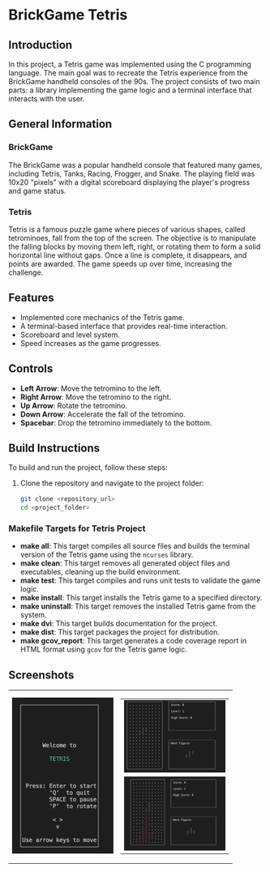 # BrickGame Tetris

## Introduction

In this project, a Tetris game was implemented using the C programming language. The main goal was to recreate the Tetris experience from the BrickGame handheld consoles of the 90s. The project consists of two main parts: a library implementing the game logic and a terminal interface that interacts with the user.

## General Information

### BrickGame

The BrickGame was a popular handheld console that featured many games, including Tetris, Tanks, Racing, Frogger, and Snake. The playing field was 10x20 "pixels" with a digital scoreboard displaying the player's progress and game status.

### Tetris

Tetris is a famous puzzle game where pieces of various shapes, called tetrominoes, fall from the top of the screen. The objective is to manipulate the falling blocks by moving them left, right, or rotating them to form a solid horizontal line without gaps. Once a line is complete, it disappears, and points are awarded. The game speeds up over time, increasing the challenge.

## Features

- Implemented core mechanics of the Tetris game.
- A terminal-based interface that provides real-time interaction.
- Scoreboard and level system.
- Speed increases as the game progresses.

## Controls

- **Left Arrow**: Move the tetromino to the left.
- **Right Arrow**: Move the tetromino to the right.
- **Up Arrow**: Rotate the tetromino.
- **Down Arrow**: Accelerate the fall of the tetromino.
- **Spacebar**: Drop the tetromino immediately to the bottom.

## Build Instructions

To build and run the project, follow these steps:

1. Clone the repository and navigate to the project folder:

    ```bash
    git clone <repository_url>
    cd <project_folder>
    ```

### Makefile Targets for Tetris Project

- **make all**: This target compiles all source files and builds the terminal version of the Tetris game using the `ncurses` library.
- **make clean**: This target removes all generated object files and executables, cleaning up the build environment.
- **make test**: This target compiles and runs unit tests to validate the game logic.
- **make install**: This target installs the Tetris game to a specified directory.
- **make uninstall**: This target removes the installed Tetris game from the system.
- **make dvi**: This target builds documentation for the project.
- **make dist**: This target packages the project for distribution.
- **make gcov_report**: This target generates a code coverage report in HTML format using `gcov` for the Tetris game logic.

## Screenshots

<table>
  <tr>
    <td><img src="src/docs/screenshot/Screenshot1.png" alt="Welcome Screen" width="200"/></td>
    <td>
      <table>
        <tr>
          <td><img src="src/docs/screenshot/Screenshot2.png" alt="Gameplay" width="200"/></td>
        </tr>
        <tr>
          <td><img src="src/docs/screenshot/Screenshot3.png" alt="Tetris in action" width="200"/></td>
        </tr>
      </table>
    </td>
  </tr>
</table>

